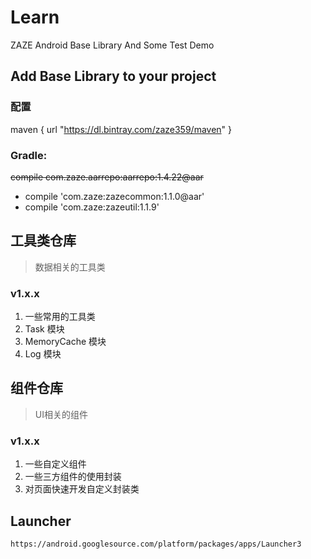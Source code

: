 # Learn

ZAZE Android Base Library And Some Test Demo


## Add Base Library to your project

### 配置

maven { url "https://dl.bintray.com/zaze359/maven" }

### Gradle:
<del>~~compile com.zaze.aarrepo:aarrepo:1.4.22@aar~~</del> 


- compile 'com.zaze:zazecommon:1.1.0@aar'
- compile 'com.zaze:zazeutil:1.1.9'



## 工具类仓库

> 数据相关的工具类

### v1.x.x

1. 一些常用的工具类
2. Task 模块
3. MemoryCache 模块
4. Log 模块



## 组件仓库

> UI相关的组件

### v1.x.x

1. 一些自定义组件
2. 一些三方组件的使用封装
3. 对页面快速开发自定义封装类

## Launcher 
``https://android.googlesource.com/platform/packages/apps/Launcher3``